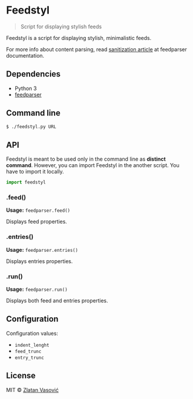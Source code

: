 # Feedstyl

> Script for displaying stylish feeds

Feedstyl is a script for displaying stylish, minimalistic feeds.

For more info about content parsing, read
[sanitization article](http://pythonhosted.org/feedparser/html-sanitization.html)
at feedparser documentation.

## Dependencies

- Python 3
- [feedparser](http://code.google.com/p/feedparser/)

## Command line

```bash
$ ./feedstyl.py URL
```

## API

Feedstyl is meant to be used only in the command line as **distinct command**.
However, you can import Feedstyl in the another script. You have to import it
locally.

```py
import feedstyl
```

### .feed()

**Usage:** `feedparser.feed()`

Displays feed properties.

### .entries()

**Usage:** `feedparser.entries()`

Displays entries properties.

### .run()

**Usage:** `feedparser.run()`

Displays both feed and entries properties.

## Configuration

Configuration values:

- `indent_lenght`
- `feed_trunc`
- `entry_trunc`

## License

MIT &copy; [Zlatan Vasović](https://github.com/ZDroid)
